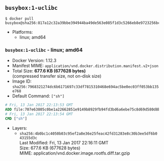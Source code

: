 ## `busybox:1-uclibc`

```console
$ docker pull busybox@sha256:817a12c32a39bbe394944ba49de563e085f1d3c5266eb8e9723256bc4448680e
```

-	Platforms:
	-	linux; amd64

### `busybox:1-uclibc` - linux; amd64

-	Docker Version: 1.12.3
-	Manifest MIME: `application/vnd.docker.distribution.manifest.v2+json`
-	Total Size: **677.6 KB (677628 bytes)**  
	(compressed transfer size, not on-disk size)
-	Image ID: `sha256:7968321274dc6b6171697c33df7815310468e694ac5be0ec03ff053bb135e768`
-	Default Command: `["sh"]`

```dockerfile
# Fri, 13 Jan 2017 22:13:53 GMT
ADD file:707e63805c0be1a22662851e9149b8929fb94fd3bd6a6ebe75c8d69d580d8bcb in / 
# Fri, 13 Jan 2017 22:13:54 GMT
CMD ["sh"]
```

-	Layers:
	-	`sha256:4b0bc1c4050b03c95ef2a8e36e25feac42fd31283e8c30b3ee5df6b043155d3c`  
		Last Modified: Fri, 13 Jan 2017 22:16:11 GMT  
		Size: 677.6 KB (677628 bytes)  
		MIME: application/vnd.docker.image.rootfs.diff.tar.gzip

